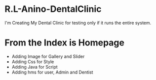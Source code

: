 # R.L-Anino-DentalClinic
I'm Creating My Dental Clinic for testing only if it runs the entire system. 

# From the Index is Homepage
- Adding Image for Gallery and Slider
- Adding Css for Style
- Adding Java for Script
- Adding hms for user, Admin and Dentist



